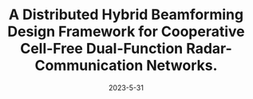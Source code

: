 ---
title: "A Distributed Hybrid Beamforming Design Framework for Cooperative Cell-Free Dual-Function Radar-Communication Networks."
collection: arVix
permalink: /publication/2023-arVix-tsp
date: 2023-5-31
level: arVix
citation: '<b>B. Wang</b> and et al, "A Distributed Hybrid Beamforming Design Framework for Cooperative Cell-Free Dual-Function Radar-Communication Networks," submitted to <i>IEEE Transactions on Signal Processing</i>.'
---